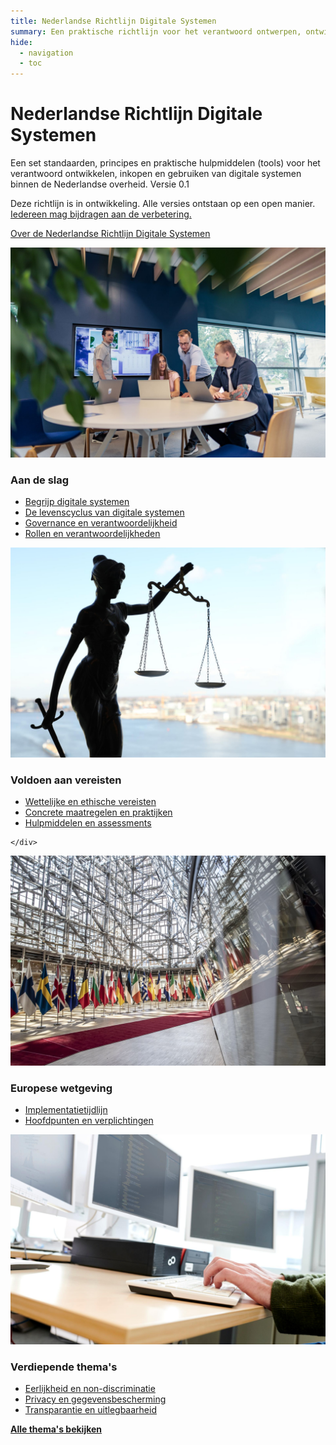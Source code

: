 ```yaml
---
title: Nederlandse Richtlijn Digitale Systemen
summary: Een praktische richtlijn voor het verantwoord ontwerpen, ontwikkelen en implementeren van digitale systemen binnen de Nederlandse overheid.
hide:
  - navigation
  - toc
---
```


# Nederlandse Richtlijn Digitale Systemen

<div class="header-container">
    <div class="subheader">Een set standaarden, principes en praktische hulpmiddelen (tools) voor het verantwoord ontwikkelen, inkopen en gebruiken van digitale systemen binnen de Nederlandse overheid.
    <span class="version-container">
      <span class="version-label">Versie 0.1</span>
      <div class="hover-info">
        <p>Deze richtlijn is in ontwikkeling. Alle versies ontstaan op een open manier. <a href="Over-NeRDS/CONTRIBUTING/">Iedereen mag bijdragen aan de verbetering.</a></p>
      </div>
    </span>
    </div>
</div>

<a href="Over-NeRDS/" class="button md-button--secondary">Over de Nederlandse Richtlijn Digitale Systemen</a>

<div class="float-container">

 <div class="float-child styled-list">
    <img src="afbeeldingen/rollen.jpg" alt="Teams en rollen" class="block-image">
    <div class="float-box">
    <h3><b>Aan de slag</b></h3>
    <ul>
      <li><a href="Over-NeRDS/digitale-systemen/">Begrijp digitale systemen</a></li>
      <li><a href="levenscyclus/">De levenscyclus van digitale systemen</a></li>
      <li><a href="onderwerpen/governance/">Governance en verantwoordelijkheid</a></li>
      <li><a href="rollen/">Rollen en verantwoordelijkheden</a></li>
    </ul>

  </div>
  </div>

  <div class="float-child styled-list">
    <img src="afbeeldingen/wetten-en-regels.jpg" alt="Wetgeving en compliance" class="block-image">
    <div class="float-box">
    <h3><b>Voldoen aan vereisten</b></h3>
    <ul>
      <li><a href="voldoen-aan-wetten-en-regels/vereisten/">Wettelijke en ethische vereisten</a></li>
      <li><a href="voldoen-aan-wetten-en-regels/maatregelen/">Concrete maatregelen en praktijken</a></li>
      <li><a href="voldoen-aan-wetten-en-regels/hulpmiddelen/">Hulpmiddelen en assessments</a></li>
    </ul>

    </div>

  </div>

 <div class="float-child styled-list">
    <img src="afbeeldingen/eu.jpeg" alt="Europese regelgeving" class="block-image">
    <div class="float-box">
    <h3><b>Europese wetgeving</b></h3>
    <ul>
      <li><a href="voldoen-aan-wetten-en-regels/tijdlijn/">Implementatietijdlijn</a></li>
      <li><a href="voldoen-aan-wetten-en-regels/europa/">Hoofdpunten en verplichtingen</a></li>
    </ul>

  </div>
  </div>

  <div class="float-child styled-list">
    <img src="afbeeldingen/onderwerpen.jpg" alt="Thematische onderwerpen" class="block-image">
    <div class="float-box">
    <h3><b>Verdiepende thema's</b></h3>
    <ul>
      <li><a href="onderwerpen/bias-en-non-discriminatie/">Eerlijkheid en non-discriminatie</a></li>
      <li><a href="onderwerpen/privacy-en-gegevensbescherming/">Privacy en gegevensbescherming</a></li>
      <li><a href="onderwerpen/transparantie/">Transparantie en uitlegbaarheid</a></li>
    </ul>
    <a href="onderwerpen/" class="show-more"><b>Alle thema's bekijken</b></a>

  </div>
  </div>

</div>
